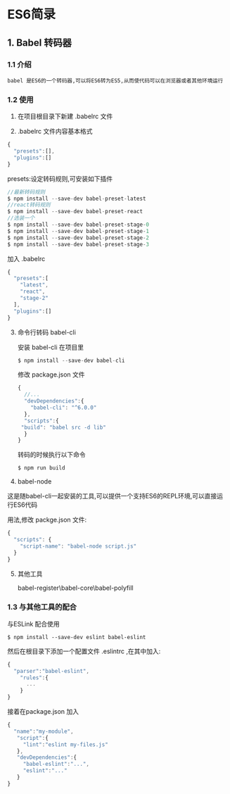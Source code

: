 # ES6简录

## 1. Babel 转码器

### 1.1 介绍

 	babel 是ES6的一个转码器,可以将ES6转为ES5,从而使代码可以在浏览器或者其他环境运行

### 1.2 使用

1. 在项目根目录下新建  .babelrc 文件

2.  .babelrc 文件内容基本格式

   ```javascript
   {
     "presets":[],
     "plugins":[]
   }
   ```

   presets:设定转码规则,可安装如下插件

   ```javascript
   //最新转码规则
   $ npm install --save-dev babel-preset-latest
   //react转码规则
   $ npm install --save-dev babel-preset-react
   //选装一个
   $ npm install --save-dev babel-preset-stage-0
   $ npm install --save-dev babel-preset-stage-1
   $ npm install --save-dev babel-preset-stage-2
   $ npm install --save-dev babel-preset-stage-3
   ```

   加入 .babelrc

   ```javascript
   {
     "presets":[
       "latest",
       "react",
       "stage-2"
     ],
     "plugins":[]
   }
   ```

3. 命令行转码 babel-cli

   安装 babel-cli 在项目里

   ```javascript
   $ npm install --save-dev babel-cli
   ```

   修改 package.json 文件

   ```javascript
   {
     //...
     "devDependencies":{
       "babel-cli": "^6.0.0"
     },
     "scripts":{
   	"build": "babel src -d lib"
     }
   }
   ```

   转码的时候执行以下命令

   ```javascript
   $ npm run build
   ```

4.  babel-node

   这是随babel-cli一起安装的工具,可以提供一个支持ES6的REPL环境,可以直接运行ES6代码

   用法,修改 packge.json 文件:

   ```javascript
   {
     "scripts": {
       "script-name": "babel-node script.js"
     }
   }

   ```

5. 其他工具

   babel-register\babel-core\babel-polyfill

### 1.3 与其他工具的配合

与ESLink 配合使用

```
$ npm install --save-dev eslint babel-eslint
```

然后在根目录下添加一个配置文件  .eslintrc  ,在其中加入:

```javascript
{
  "parser":"babel-eslint",
    "rules":{
      ...
    }
}
```

接着在package.json 加入

```javascript
{
  "name":"my-module",
   "script":{
     "lint":"eslint my-files.js"
   },
   "devDependencies":{
     "babel-eslint":"...",
     "eslint":"..."
   }
}
```

